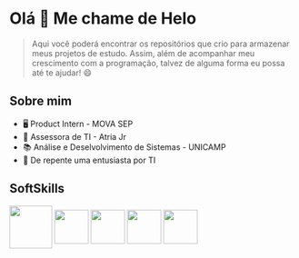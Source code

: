 # Olá &#128075; Me chame de Helo

> Aqui você poderá encontrar os repositórios que crio para armazenar meus projetos de estudo. Assim, além de acompanhar meu crescimento com a programação, talvez de alguma forma eu possa até te ajudar! &#128516;

## Sobre mim 
* &#128421; Product Intern - MOVA SEP
* &#128640; Assessora de TI - Atria Jr
* &#128218; Análise e Deselvolvimento de Sistemas - UNICAMP
* &#129327; De repente uma entusiasta por TI 

## SoftSkills
<div style="display: inline_block">
   <img align="center" height="75" width="75" src="https://www.britefish.net/wp-content/uploads/2019/07/logo-c-1.png">
   <img align="center" height="60" width="60" src="https://cdn.pixabay.com/photo/2017/08/05/11/16/logo-2582748_1280.png">
   <img align="center" height="60" width="60" src="https://cdn.pixabay.com/photo/2017/08/05/11/16/logo-2582747_960_720.png">
   <img align="center" height="60" width="60" src="https://encrypted-tbn0.gstatic.com/images?q=tbn:ANd9GcSxPxMvNNqR05JEHqPx3apzPt8Z15k3JH-bzxla9lZoB9ngOFA7TKeMEUiW9ACG-GaxpVQ&usqp=CAU">
   <img align="center" height="60" width="60" src="https://upload.wikimedia.org/wikipedia/commons/thumb/c/c3/Python-logo-notext.svg/1200px-Python-logo-notext.svg.png">
</div>

